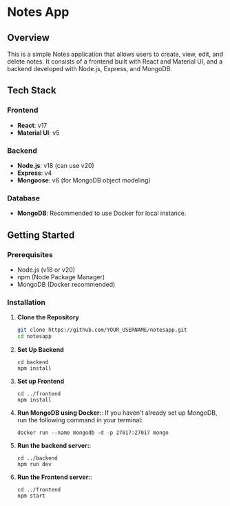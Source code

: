 # Notes App

## Overview
This is a simple Notes application that allows users to create, view, edit, and delete notes. It consists of a frontend built with React and Material UI, and a backend developed with Node.js, Express, and MongoDB.

## Tech Stack

### Frontend
- **React**: v17
- **Material UI**: v5

### Backend
- **Node.js**: v18 (can use v20)
- **Express**: v4
- **Mongoose**: v6 (for MongoDB object modeling)

### Database
- **MongoDB**: Recommended to use Docker for local instance.

## Getting Started

### Prerequisites
- Node.js (v18 or v20)
- npm (Node Package Manager)
- MongoDB (Docker recommended)

### Installation

1. **Clone the Repository**
   ```bash
   git clone https://github.com/YOUR_USERNAME/notesapp.git
   cd notesapp
2. **Set Up Backend**
    ```
    cd backend
    npm install
 
3. **Set up Frontend**
    ```
    cd ../frontend
    npm install
 
4. **Run MongoDB using Docker:**: If you haven't already set up MongoDB, run the following command in your terminal:
    ```
    docker run --name mongodb -d -p 27017:27017 mongo
 
5. **Run the backend server:**:
    ```
    cd ../backend
    npm run dev
 
6. **Run the Frontend server:**:
    ```
    cd ../frontend
    npm start
